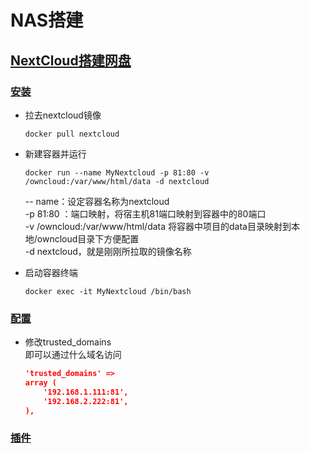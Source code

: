 # NAS搭建

## [NextCloud搭建网盘](https://nextcloud.com/)

### [安装](https://jingyan.baidu.com/article/86f4a73ebd6e9437d7526961.html)
- 拉去nextcloud镜像
    ```shell
    docker pull nextcloud
    ```

- 新建容器并运行
    ```shell
    docker run --name MyNextcloud -p 81:80 -v /owncloud:/var/www/html/data -d nextcloud
    ```
    -- name：设定容器名称为nextcloud  
    -p 81:80 ：端口映射，将宿主机81端口映射到容器中的80端口  
    -v /owncloud:/var/www/html/data 将容器中项目的data目录映射到本地/owncloud目录下方便配置  
    -d nextcloud，就是刚刚所拉取的镜像名称

- 启动容器终端
    ```shell
    docker exec -it MyNextcloud /bin/bash
    ```

### [配置]()

- 修改trusted_domains  
    即可以通过什么域名访问
    ```json
    'trusted_domains' =>
    array (
        '192.168.1.111:81',
        '192.168.2.222:81',
    ),
    ```

### [插件](https://github.com/e-alfred/ocdownloader)